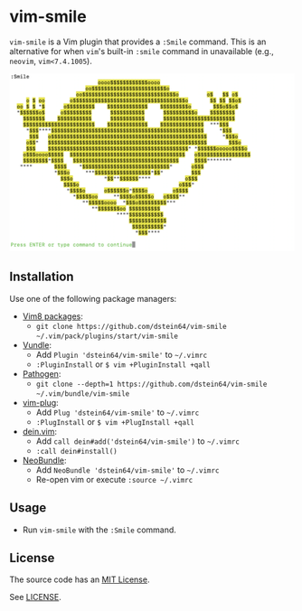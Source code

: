 # vim-smile

`vim-smile` is a Vim plugin that provides a `:Smile` command. This is an
alternative for when `vim`'s built-in `:smile` command in unavailable
(e.g., `neovim`, `vim<7.4.1005`).

<img src="screenshot.png?raw=true" width="640"/>

## Installation

Use one of the following package managers:

* [Vim8 packages][vim8pack]:
  - `git clone https://github.com/dstein64/vim-smile ~/.vim/pack/plugins/start/vim-smile`
* [Vundle][vundle]:
  - Add `Plugin 'dstein64/vim-smile'` to `~/.vimrc`
  - `:PluginInstall` or `$ vim +PluginInstall +qall`
* [Pathogen][pathogen]:
  - `git clone --depth=1 https://github.com/dstein64/vim-smile ~/.vim/bundle/vim-smile`
* [vim-plug][vimplug]:
  - Add `Plug 'dstein64/vim-smile'` to `~/.vimrc`
  - `:PlugInstall` or `$ vim +PlugInstall +qall`
* [dein.vim][dein]:
  - Add `call dein#add('dstein64/vim-smile')` to `~/.vimrc`
  - `:call dein#install()`
* [NeoBundle][neobundle]:
  - Add `NeoBundle 'dstein64/vim-smile'` to `~/.vimrc`
  - Re-open vim or execute `:source ~/.vimrc`

## Usage

* Run `vim-smile` with the `:Smile` command.

License
-------

The source code has an [MIT License](https://en.wikipedia.org/wiki/MIT_License).

See [LICENSE](LICENSE).

[dein]: https://github.com/Shougo/dein.vim
[neobundle]: https://github.com/Shougo/neobundle.vim
[pathogen]: https://github.com/tpope/vim-pathogen
[vim8pack]: http://vimhelp.appspot.com/repeat.txt.html#packages
[vimplug]: https://github.com/junegunn/vim-plug
[vundle]: https://github.com/gmarik/vundle
